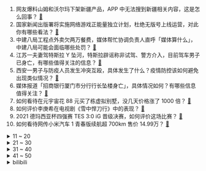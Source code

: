 1. 网友爆料山姆和沃尔玛下架新疆产品，APP 中无法搜到新疆相关内容，这是怎么回事？ [:link:](https://www.zhihu.com/question/508088598)
2. 国家新闻出版署将实施网络游戏正能量独立计划，杜绝无版号上线运营，对此你有哪些看法？ [:link:](https://www.zhihu.com/question/506414653)
3. 中建八局工程点外卖欠两万餐费，媒体帮忙协调负责人直呼「媒体算什么」，中建八局可能会面临哪些处罚？ [:link:](https://www.zhihu.com/question/508068418)
4. 江苏一夫妻驾特斯拉 Y 坠河，特斯拉辟谣称非试驾、警方介入，目前驾车男子已身亡，有哪些值得关注的信息？ [:link:](https://www.zhihu.com/question/508147708)
5. 西安一男子与防疫人员发生冲突互殴，具体发生了什么？疫情防控该如何避免出现类似情况？ [:link:](https://www.zhihu.com/question/508089470)
6. 媒体报道「招商银行厦门市分行行长坠楼身亡」，具体情况如何？有哪些信息值得关注？ [:link:](https://www.zhihu.com/question/508107661)
7. 如何看待在元宇宙花 88 元买了栋虚拟别墅，没几天价格涨了 1000 倍？ [:link:](https://www.zhihu.com/question/507612592)
8. 如何评价李庚希在电视剧《雪中悍刀行》中的表现？ [:link:](https://www.zhihu.com/question/506147677)
9. 2021 德玛西亚杯四强赛 TES 3:0 iG 晋级决赛，如何评价这场比赛？ [:link:](https://www.zhihu.com/question/508149361)
10. 如何看待网传小米汽车 1 青春版续航超 700km 售价 14.99万？ [:link:](https://www.zhihu.com/question/507883804)
<details>
<summary>11 ~ 20</summary>

11. 吉林支持银行为夫妻最高提供 20 万婚育消费贷款，产假增至 180 天，有什么值得关注的信息？ [:link:](https://www.zhihu.com/question/507920935)
12. 镜头借人被人摔成这样，当事人不愿意赔钱该怎么办？我该承担多少责任？ [:link:](https://www.zhihu.com/question/507424187)
13. 湘西通报教师李田田事件，表示已成立工作组进行调查，有哪些信息值得关注？ [:link:](https://www.zhihu.com/question/508056747)
14. 如果你突然同时收到分管领导和大老板的电话，该先接谁的？为什么？ [:link:](https://www.zhihu.com/question/499348668)
15. 调查显示大学生首份工作预期工资超 7000 元，这一预期反映了什么现象？你的第一份工作工资是多少？ [:link:](https://www.zhihu.com/question/507866947)
16. 霍尊前女友陈露因涉嫌敲诈勒索被刑拘，霍尊回应「等待法律还自己一个公正」，事件会如何发展？ [:link:](https://www.zhihu.com/question/508056030)
17. 如何评价小米 12 Pro 搭载首款自研芯片「澎湃 P1」，行业首次实现「120W 单电芯」充电技术？ [:link:](https://www.zhihu.com/question/508113361)
18. 圣诞节，送给女生什么样的礼物合适？ [:link:](https://www.zhihu.com/question/435352963)
19. 购买保险后大家都是出于何种原因考虑退保？有哪些方式可以降低退保时产生的损失？ [:link:](https://www.zhihu.com/question/507725355)
20. 有什么甜到嘴角疯狂上扬的小说？ [:link:](https://www.zhihu.com/question/478379510)
</details>
<details>
<summary>21 ~ 30</summary>

21. 如果你穿越回 2001 你会怎么向那里的人介绍 2021？ [:link:](https://www.zhihu.com/question/503468150)
22. 2021 年有哪些令人震撼的「中国制造」？你最关注哪些领域？ [:link:](https://www.zhihu.com/question/507483481)
23. 有无恋爱一周年纪念日文案? [:link:](https://www.zhihu.com/question/470753919)
24. 有哪些新年礼物清单，可以直接拿来「抄作业」？ [:link:](https://www.zhihu.com/question/508070397)
25. 2021 年，你断舍离了哪些东西？ [:link:](https://www.zhihu.com/question/503464158)
26. 2021年，有哪些超级甜的圣诞文案，适合发朋友圈？ [:link:](https://www.zhihu.com/question/505913789)
27. 高考英语如何提到140分？ [:link:](https://www.zhihu.com/question/357234340)
28. 国产红酒真的比法国红酒差吗？红酒应该如何品鉴？ [:link:](https://www.zhihu.com/question/507776737)
29. 如何评价《一年一度喜剧大赛》中的喜剧演员蒋龙、张弛？ [:link:](https://www.zhihu.com/question/499852576)
30. 2021 年你换了几次工作，因为哪些原因有了离职的决心？ [:link:](https://www.zhihu.com/question/503475110)
</details>
<details>
<summary>31 ~ 40</summary>

31. 男子看守所待 3 个月断 15 根肋骨，取保后精神异常，警方已介入调查，有哪些信息值得关注？ [:link:](https://www.zhihu.com/question/508047734)
32. 考研前一天晚上睡不着怎么办? [:link:](https://www.zhihu.com/question/436426382)
33. 如何评价综艺《一年一度喜剧大赛》第十一期？ [:link:](https://www.zhihu.com/question/506763915)
34. 如何看待麦当劳 1+1 套餐涨价至 12.9 元？有哪些食物因涨价使你很少吃了？ [:link:](https://www.zhihu.com/question/507709245)
35. 上海华山医院一医生被指强暴女医药代表，警方称「已刑拘正调查」，目前进展如何？会给医疗行业带来什么影响？ [:link:](https://www.zhihu.com/question/507810999)
36. 如何看待过去十年间全球 14% 的珊瑚礁遭到破坏？人类可以做些什么保护海洋环境？ [:link:](https://www.zhihu.com/question/507912765)
37. 若要评选「年度最佳」家居好物，你会投票给哪些东西？ [:link:](https://www.zhihu.com/question/506104956)
38. 华中农业大学找到了控制鱼刺的基因，能大量减少鱼刺并保持肉质，这背后有哪些科学原理？你愿意尝试吗？ [:link:](https://www.zhihu.com/question/507977981)
39. 有什么好看的古言推荐吗？ [:link:](https://www.zhihu.com/question/443459133)
40. 韩国前总统朴槿惠获特别赦免，此次赦免是出于什么考虑？如何解读这一决定？ [:link:](https://www.zhihu.com/question/508048418)
</details>
<details>
<summary>41 ~ 50</summary>

41. 假如你是领导，所有同事有事周六不能回来加班，如何做？ [:link:](https://www.zhihu.com/question/494968223)
42. 你生命中最想去旅行的地方是哪里？ [:link:](https://www.zhihu.com/question/503280386)
43. 2021 年双减开启之后，小学生的学习与生活发生了怎样的变化，作为家长是如何看待这些变化的？ [:link:](https://www.zhihu.com/question/506115549)
44. 2021 年你旅行了几次？哪一程是你最满意的行程？ [:link:](https://www.zhihu.com/question/507150935)
45. 闲鱼公布 「2021 年度十大无用商品」后删除，美容健身产品占据一半名单，这些「雷点」你踩过吗？ [:link:](https://www.zhihu.com/question/507917709)
46. Steam 冬促和 Epic 现在的冬促哪个优惠力度大？有哪些超值的游戏推荐？ [:link:](https://www.zhihu.com/question/507628949)
47. 面试时，公司的什么表现让你一看就知道不靠谱？ [:link:](https://www.zhihu.com/question/504116103)
48. 即将在12月28日发布的小屏旗舰小米12标准版，你有什么期待？ [:link:](https://www.zhihu.com/question/507805354)
49. NBA 21-22 赛季马刺 138:110 湖人，詹姆斯威少合砍 66 分，如何评价这场比赛？ [:link:](https://www.zhihu.com/question/508098668)
50. 你会选择《原神》还是《幻塔》？为什么？ [:link:](https://www.zhihu.com/question/507399325)
</details><details>
<summary>bilibili</summary>

1. “总有一天，全城的狗，都要高看我！” [:link:](//www.bilibili.com/video/BV18D4y1c7BM)
2. 红伞伞，白杆杆，做了一周手酸酸。。 [:link:](//www.bilibili.com/video/BV1MM4y1w79w)
3. 【泛式/剧情MAD】无败的陨落，奇迹的复活!「T.E.I.O」 [:link:](//www.bilibili.com/video/BV1jF411B7sw)
4. 鉴定网络热门艺术视频12 [:link:](//www.bilibili.com/video/BV1z34y167mx)
5. 2021年，漠叔都干了什么 [:link:](//www.bilibili.com/video/BV1zS4y1Q7kq)
6. 10元一份，碳水含量爆表！这东西为什么能火爆南方校门口？ [:link:](//www.bilibili.com/video/BV1GZ4y1D7vX)
7. 【唐诗逸新舞】洛阳旧事，一舞盛唐。国家队带你看真正的绝对演绎！【超清4k美颜暴击】 [:link:](//www.bilibili.com/video/BV1zL4y1n7Jv)
8. 画大饼 [:link:](//www.bilibili.com/video/BV1or4y1U7Zr)
9. 标准粤语，高手过招 [:link:](//www.bilibili.com/video/BV1xa41167gV)
10. 【腾格尔对《热爱105℃的你》下手了】耳朵听完，烫到嘴了！ [:link:](//www.bilibili.com/video/BV1f34y167NR)
<details>
<summary>11 ~ 20</summary>

11. 200%最强美食还原“蟹黄堡”！掉san版... [:link:](//www.bilibili.com/video/BV15R4y1s7Vn)
12. 【时代少年团】《这福气给你要不要》之一起福气到永远 [:link:](//www.bilibili.com/video/BV1MF411B7WG)
13. 我对ASOUL入脑后，明白了嘉然约等于克苏鲁 [:link:](//www.bilibili.com/video/BV11T4y1f78Q)
14. 《原神》小剧场——「璃月雅集」第四期 [:link:](//www.bilibili.com/video/BV16P4y1H7dF)
15. 【野生人类图鉴】奶奶带大，广场一霸 [:link:](//www.bilibili.com/video/BV1RQ4y1a717)
16. 呼噜噜~ 来和新朋友一起玩吧 [:link:](//www.bilibili.com/video/BV1dm4y1X7ZS)
17. “这游戏……也太好玩了吧！” [:link:](//www.bilibili.com/video/BV1eF411B7nT)
18. 这，不可能！ [:link:](//www.bilibili.com/video/BV16L411j7Xy)
19. 2021 我的21岁 [:link:](//www.bilibili.com/video/BV1Rg411w7uU)
20. “大胆点生活，你没有那么多观众” [:link:](//www.bilibili.com/video/BV1Ab4y1v7Yd)
</details>
<details>
<summary>21 ~ 30</summary>

21. 为了防止电视诈骗把电视砸了【阅片无数Ⅱ 32】 [:link:](//www.bilibili.com/video/BV1xu411S7K1)
22. 照顾一只绝症的猫，我们一家都身心俱疲…… [:link:](//www.bilibili.com/video/BV16m4y197UU)
23. 与理发师的心理战 [:link:](//www.bilibili.com/video/BV1YP4y1H7a4)
24. 蜘 蛛 感 应 [:link:](//www.bilibili.com/video/BV1A34y1r7CN)
25. 《明日方舟》EP - Melting White [:link:](//www.bilibili.com/video/BV1pa41167XE)
26. 巨牢固！史上最简单的圆头速成！！牢固到甩不掉！ [:link:](//www.bilibili.com/video/BV1DY411W7Ut)
27. 司令体验镇魂曲 [:link:](//www.bilibili.com/video/BV1Gq4y1m71y)
28. 这  都  什  么  妖  魔  鬼  怪！！ [:link:](//www.bilibili.com/video/BV1f44y1j7dk)
29. 因为搞钱，我进了派出所。。。 [:link:](//www.bilibili.com/video/BV1cq4y1m7L5)
30. 低音炮狗狗唱歌苏死了wooooo~ [:link:](//www.bilibili.com/video/BV1PZ4y1X7C5)
</details>
<details>
<summary>31 ~ 40</summary>

31. 假steam究竟有多离谱？up主以身试毒揭开假steam背后的秘密 [:link:](//www.bilibili.com/video/BV1Pq4y1m78Q)
32. 【侦查冰】腾讯VS网易的强强对决，在一场Dota比赛中打响 [:link:](//www.bilibili.com/video/BV1bY411H7ra)
33. 看完心情会变好噢~ [:link:](//www.bilibili.com/video/BV1G34y167tr)
34. 【医学博士】住手！不要再伤害你的眼睛 I 隐形眼镜怎么选？ [:link:](//www.bilibili.com/video/BV1Wu411S7mr)
35. 像泥沙一样的美味，到底是虾还是土呢？中华美食真的是博大精深啊，你想象不到的美食 [:link:](//www.bilibili.com/video/BV13a41167Tx)
36. 恐怖小说四大巅峰之作！ [:link:](//www.bilibili.com/video/BV14L411j7n7)
37. 妈妈：希望你永远电量十足 [:link:](//www.bilibili.com/video/BV1Kq4y1m7ig)
38. 北方冬天就这点好 [:link:](//www.bilibili.com/video/BV1V44y1J745)
39. 【罗汉鬼套路】LOL螃蟹骚套路 瞬间给敌人整破防！ [:link:](//www.bilibili.com/video/BV1xL41157LA)
40. 【时代少年团专访】B站居然被他们玩明白了！？【bilibili星访问 第127期】 [:link:](//www.bilibili.com/video/BV1ca41167qq)
</details>
<details>
<summary>41 ~ 50</summary>

41. 蒙住眼就不能走直线？我们不信！ [:link:](//www.bilibili.com/video/BV1Eu411S78m)
42. 以前的老虎vs现在的老虎 [:link:](//www.bilibili.com/video/BV1sL4y1n7e2)
43. 圣 诞 杰 [:link:](//www.bilibili.com/video/BV1Xr4y1U7dh)
44. 【原神手书】一只狗狗有两幅面孔！ [:link:](//www.bilibili.com/video/BV1Mq4y1m7oH)
45. FBI ：奇怪？犯人怎么消失了？ [:link:](//www.bilibili.com/video/BV1TP4y1H7ey)
46. 全网首吃凶狠圆轴蟹，跟吃了僵尸一样，到现在还感到恶心 [:link:](//www.bilibili.com/video/BV1dr4y1U7xW)
47. 印度街头蛋糕。非常的卫生也很安全 [:link:](//www.bilibili.com/video/BV1iL41157cd)
48. 经典科幻史诗，影响全世界20年！超长深度解析《黑客帝国》第一部 [:link:](//www.bilibili.com/video/BV1uS4y1M7yb)
49. 你没喝过的奇葩饮料，苦瓜汁都甘拜下风！ [:link:](//www.bilibili.com/video/BV1GD4y1c7X3)
50. 电脑点不亮？黑屏？重启？ 史上最强电脑问题排查诊断攻略！装机不求人系列【超详细】 [:link:](//www.bilibili.com/video/BV1UY411W7Y9)
</details>
<details>
<summary>51 ~ 60</summary>

51. 一个晚上，一支笔，一个奇迹！！ [:link:](//www.bilibili.com/video/BV1DR4y1W72p)
52. 【基德】疯传的出血热，到底是怎么回事 [:link:](//www.bilibili.com/video/BV1na41167Hp)
53. 海鲜美食up主@Amoy硬邦帮 工作室里的美丽海物 [:link:](//www.bilibili.com/video/BV17F411B7HP)
54. “18岁还没觉醒替身正常吗” [:link:](//www.bilibili.com/video/BV1Vr4y1S78M)
55. 人类有可能完成？ [:link:](//www.bilibili.com/video/BV1er4y1U79H)
56. 100种退休生活：活得通透的85岁煎饼奶奶，深夜摆摊15年：不为挣钱，就想和大家多说说话 [:link:](//www.bilibili.com/video/BV1ja41167gT)
57. 2098年12月26日，分享一则新闻。 [:link:](//www.bilibili.com/video/BV1VF41167yr)
58. 脆皮五花肉居然不香了？是什么让芬兰家人抢起来了！狂蘸辣椒赞不绝口，这个太香了！吃到停不下来！ [:link:](//www.bilibili.com/video/BV1Pq4y1m7Dd)
59. 把妹妹当成弟弟养了多年，男主却浑然不知！这番快把我笑死了！哈哈！ [:link:](//www.bilibili.com/video/BV1oR4y1W7wJ)
60. 来个大佬帮我剪的悲伤一点 [:link:](//www.bilibili.com/video/BV1vm4y1X7JJ)
</details>
<details>
<summary>61 ~ 70</summary>

61. 揭开工地神秘的面纱。 [:link:](//www.bilibili.com/video/BV1Dr4y1U7PW)
62. 喜欢看UP主受苦的朋友请进！ [:link:](//www.bilibili.com/video/BV13r4y1S7WA)
63. 【tiktok】光环变装~可可爱爱圣诞版~ tiktok id：socalsanta [:link:](//www.bilibili.com/video/BV14b4y1v7sc)
64. 孤独在黄昏里散步，惆怅已经没有力气再去控制你的情绪，我流逝的青春啊~ [:link:](//www.bilibili.com/video/BV1uL4y1n7ep)
65. 【刘谦魔术课】约了就得来！地表最强代课老师！ [:link:](//www.bilibili.com/video/BV1yZ4y1X7Eg)
66. 六首2021年全网都在找的俄罗斯神曲，旋律好上头，我打赌你都听过 [:link:](//www.bilibili.com/video/BV1Ha411k7FX)
67. 17个简单有趣的小食谱～ [:link:](//www.bilibili.com/video/BV1Wr4y1U7bo)
68. 神曲翻唱《Take Me Hand》你需要被治愈了！ [:link:](//www.bilibili.com/video/BV1h44y1J7P3)
69. 他说的太对了，周杰伦可不能倒啊！ [:link:](//www.bilibili.com/video/BV17q4y1B7YZ)
70. 《2021淘宝丑东西颁奖盛典》——丑者归来！ [:link:](//www.bilibili.com/video/BV1rZ4y1Q7kW)
</details>
<details>
<summary>71 ~ 80</summary>

71. 剧TOP：史上最劲爆真人秀，可能没有之一 [:link:](//www.bilibili.com/video/BV1eZ4y1X7ym)
72. bzzb？B站直播！ 我，火星包，来了！ [:link:](//www.bilibili.com/video/BV1Cb4y1v74x)
73. 大熊猫喜提“降级”，背后的中国式“保护”有多了不起 [:link:](//www.bilibili.com/video/BV1sP4y1H7qm)
74. 大海退潮后，大庆捡到躲在大文蛤里的八爪鱼，还挖到完整海葵花 [:link:](//www.bilibili.com/video/BV1cr4y1S73W)
75. 让粉丝决定我的一日三餐，他们竟然全叫我喝芦荟汁儿？ [:link:](//www.bilibili.com/video/BV1c34y1r7At)
76. 超级实用的电脑小技巧，你学会了吗？ [:link:](//www.bilibili.com/video/BV1n34y1673X)
77. 2021年12月23号朝阳冬泳怪鸽冷水浴健身继续！冷水浴健身有危险！请勿模仿！加油！奥利给！哈哈哈哈哈哈 [:link:](//www.bilibili.com/video/BV1Ym4y197hS)
78. 百岁老人三个月不出家门的秘诀竟是… [:link:](//www.bilibili.com/video/BV1ML4y1n7k6)
79. 26年了，男朋友终于不卡粉了！！！ [:link:](//www.bilibili.com/video/BV1TM4y1w77d)
80. 霸气预警！威震天“大闹”B站跨晚录制现场 [:link:](//www.bilibili.com/video/BV1Ti4y1R7dJ)
</details>
<details>
<summary>81 ~ 90</summary>

81. 深夜便利店干饭,正好遇到便利店上货也太幸运了!美食探店/无广试吃员 [:link:](//www.bilibili.com/video/BV1qR4y1W7r1)
82. “我爱的人早在18岁就已经爱过我了，至于她30岁爱谁 40岁爱谁 甚至后半生爱谁 我都祝福她” [:link:](//www.bilibili.com/video/BV1rM4y1c79r)
83. 像不像玩游戏时的你 [:link:](//www.bilibili.com/video/BV1gr4y1S7nV)
84. 《V I P》 [:link:](//www.bilibili.com/video/BV1gF411B7wT)
85. 【罗翔】妖精骗婚？法律倒真的没考虑过这个问题…… [:link:](//www.bilibili.com/video/BV1zL4y1n7Yv)
86. 抽到一斗一定不能错过这个桥「原神」 [:link:](//www.bilibili.com/video/BV1Au411S7z2)
87. 【Rookie】我们的故事，就到这里吧 [:link:](//www.bilibili.com/video/BV1HD4y1c7c1)
88. 【崩坏3】2021年度偶像决胜战·加时赛正式开启！ [:link:](//www.bilibili.com/video/BV1J44y177KB)
89. 张艺兴：“我可不可以交到法律允许最高的税点，因为我怕中国的国防力量会下降！” [:link:](//www.bilibili.com/video/BV1mL411j7g8)
90. up主爆改粉丝旧衣，“青春记忆”竟还能这样延续？ [:link:](//www.bilibili.com/video/BV1XR4y1W7vV)
</details>
<details>
<summary>91 ~ 100</summary>

91. 一开始以为只是圣诞家庭游戏，看到最后... [:link:](//www.bilibili.com/video/BV1BM4y1c7QE)
92. 【Poppy Playtime动画】玩偶回忆录 | 我也不愿成为怪物 [:link:](//www.bilibili.com/video/BV1nm4y197A8)
93. 童年的回忆，手艺人自制翻花。一分钟翻出十八样花，每一朵花还对应一个成语！ [:link:](//www.bilibili.com/video/BV1KL411j7hc)
94. 【STEAM冬季特卖终极购买攻略】40款新史低/平史低优质游戏推荐，自带EPIC对比让你不会吃亏！ 冬促 | 圣诞特卖 |特惠 [:link:](//www.bilibili.com/video/BV1N34y1r7kX)
95. 史上最富有的恋爱综艺，单身即地狱第一期解说 [:link:](//www.bilibili.com/video/BV1fS4y1T7Uv)
96. 你带什么眼镜最好看？？？这期告诉你答案！！！ [:link:](//www.bilibili.com/video/BV1QY411W7Zo)
97. 上海老饭店 厨子探店¥510 [:link:](//www.bilibili.com/video/BV1Yq4y1m7Uq)
98. 我们是冠军！三国杀荣登STEAM劣强榜第一 [:link:](//www.bilibili.com/video/BV1TL4y1n7td)
99. 只有中国人才能理解的中国式浪漫 [:link:](//www.bilibili.com/video/BV1ib4y1q7MB)
100. 历时一年半，我们终于“DIY”了转基因荧光大米【双链芝士】 [:link:](//www.bilibili.com/video/BV1Ai4y1R7Wg)
</details></details>